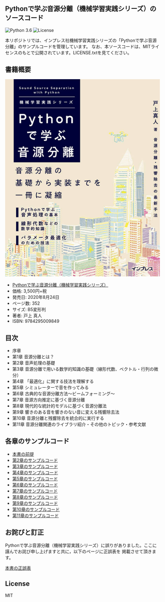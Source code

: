 ## Pythonで学ぶ音源分離（機械学習実践シリーズ）のソースコード

![Python 3.6](https://img.shields.io/badge/Python-3.6-blue.svg)
![License](https://img.shields.io/badge/Code%20License-MIT-blue.svg)

本リポジトリでは、インプレス社機械学習実践シリーズの「Pythonで学ぶ音源分離」のサンプルコードを管理しています。
なお、本ソースコードは、MITライセンスのもとで公開されています。LICENSE.txtを見てください。

## 書籍概要

![Pythonで学ぶ音源分離カバー](cover.jpg)
* [Pythonで学ぶ音源分離（機械学習実践シリーズ）](https://book.impress.co.jp/books/1119101154 "Pythonで学ぶ音源分離（機械学習実践シリーズ）")
* 価格: 3,500円+税
* 発売日: 2020年8月24日
* ページ数: 352
* サイズ: B5変形判
* 著者: 戸上 真人
* ISBN: 9784295009849

## 目次
* 序章
* 第1章 音源分離とは？
* 第2章 音声処理の基礎
* 第3章 音源分離で用いる数学的知識の基礎（線形代数、ベクトル・行列の微分）
* 第4章 「最適化」に関する技法を理解する
* 第5章 シミュレーターで音を作ってみる
* 第6章 古典的な音源分離方法～ビームフォーミング～
* 第7章 音源方向推定に基づく音源分離
* 第8章 現代的な統計的モデルに基づく音源分離法
* 第9章 響きのある音を響きのない音に変える残響除去法
* 第10章 音源分離と残響除去を統合的に実行する
* 第11章 音源分離関連のライブラリ紹介・その他のトピック・参考文献

## 各章のサンプルコード
* [本書の前提](install.md)
* [第2章のサンプルコード](section2.md)
* [第3章のサンプルコード](section3.md)
* [第4章のサンプルコード](section4.md)
* [第5章のサンプルコード](section5.md)
* [第6章のサンプルコード](section6.md)
* [第7章のサンプルコード](section7.md)
* [第8章のサンプルコード](section8.md)
* [第9章のサンプルコード](section9.md)
* [第10章のサンプルコード](section10.md)
* [第11章のサンプルコード](section11.md)
## お詫びと訂正
Pythonで学ぶ音源分離（機械学習実践シリーズ）に誤りがありました。ここに謹んでお詫び申し上げますと共に，以下のページに正誤表を
掲載させて頂きます。

[本書の正誤表](errata.md)

## License
MIT
